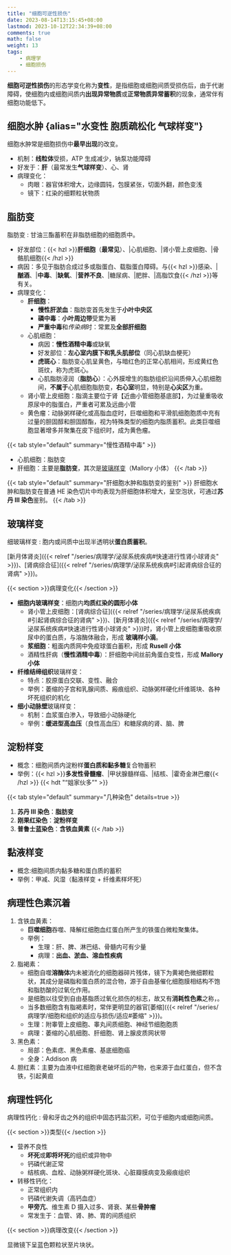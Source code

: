 ```yaml
---
title: "细胞可逆性损伤"
date: 2023-08-14T13:15:45+08:00
lastmod: 2023-10-12T22:34:39+08:00
comments: true
math: false
weight: 13
tags:
    - 病理学
    - 细胞损伤
---
```


**细胞可逆性损伤**的形态学变化称为**变性**，是指细胞或细胞间质受损伤后，由于代谢障碍，使细胞内或细胞间质内**出现异常物质**或**正常物质异常蓄积**的现象，通常伴有细胞功能低下。

<!--more-->

## 细胞水肿 {alias="水变性 胞质疏松化 气球样变"}

细胞水肿常是细胞损伤中**最早出现**的改变。

- 机制：**线粒体**受损，ATP 生成减少，钠泵功能障碍
- 好发于：**肝**（最常发生**气球样变**）、心、肾
- 病理变化：
    - 肉眼：器官体积增大，边缘圆钝，包膜紧张，切面外翻，颜色变浅
    - 镜下：红染的细颗粒状物质

## 脂肪变

脂肪变
: 甘油三酯蓄积在非脂肪细胞的细胞质中。

- 好发部位：{{< hzl >}}**肝细胞**（**最常见**）、|心肌细胞、|肾小管上皮细胞、|骨骼肌细胞{{< /hzl >}}
- 病因：多见于脂肪合成过多或脂蛋白、载脂蛋白障碍。与{{< hzl >}}感染、|**酗酒**、|**中毒**、|**缺氧**、|**营养不良**、|糖尿病、|肥胖、|高脂饮食{{< /hzl >}}等有关。
- 病理变化：
    - **肝细胞**：
        - **慢性肝淤血**：脂肪变首先发生于**小叶中央区**
        - **磷中毒**：**小叶周边带**受累为著
        - **严重中毒**和*传染病*时：常累及**全部肝细胞**
    - 心肌细胞：
        - 病因：**慢性酒精中毒**或缺氧
        - 好发部位：**左心室内膜下和乳头肌部位**（同心肌缺血梗死）
        - **虎斑心**：脂肪变心肌呈黄色，与暗红色的正常心肌相间，形成黄红色斑纹，称为虎斑心。
        - 心肌脂肪浸润（**脂肪心**）：心外膜增生的脂肪组织沿间质伸入心肌细胞间，**不属于**心肌细胞脂肪变，**右心室**明显，特别是**心尖区**为重。
    - 肾小管上皮细胞：脂滴主要位于肾【近曲小管细胞基底部】，为过量重吸收原尿中的脂蛋白，严重者可累及远曲小管
    - 黄色瘤：动脉粥样硬化或高脂血症时，巨噬细胞和平滑肌细胞胞质中充有过量的胆固醇和胆固醇酯，视为特殊类型的细胞内脂质蓄积。此类巨噬细胞显著增多并聚集在皮下组织时，成为黄色瘤。

{{< tab style="default" summary="慢性酒精中毒" >}}
- 心肌细胞：脂肪变
- 肝细胞：主要是**脂肪变**，其次是[玻璃样变](#玻璃样变)（Mallory 小体）
{{< /tab >}}

{{< tab style="default" summary="肝细胞水肿和脂肪变的鉴别" >}}
肝细胞水肿和脂肪变在普通 HE 染色切片中均表现为肝细胞体积增大，呈空泡状，可通过**苏丹 Ⅲ 染色**鉴别。
{{< /tab >}}

## 玻璃样变

细玻璃样变
: 胞内或间质中出现半透明状**蛋白质蓄积**。

[新月体肾炎]({{< relref "/series/病理学/泌尿系统疾病#快速进行性肾小球肾炎" >}})、[肾病综合征]({{< relref "/series/病理学/泌尿系统疾病#引起肾病综合征的肾病" >}})。

{{< section >}}病理变化{{< /section >}}

- **细胞内玻璃样变**：细胞内**均质红染的圆形小体**
    - 肾小管上皮细胞：[肾病综合征]({{< relref "/series/病理学/泌尿系统疾病#引起肾病综合征的肾病" >}})、[新月体肾炎]({{< relref "/series/病理学/泌尿系统疾病#快速进行性肾小球肾炎" >}})时，肾小管上皮细胞重吸收原尿中的蛋白质，与溶酶体融合，形成 **玻璃样小滴**。
    - **浆细胞**：粗面内质网中免疫球蛋白蓄积，形成 **Rusell 小体**
    - 酒精性肝病（**慢性酒精中毒**）：肝细胞中间丝前角蛋白变性，形成 **Mallory 小体**
- **纤维结缔组织**玻璃样变：
    - 特点：胶原蛋白交联、变性、融合
    - 举例：萎缩的子宫和乳腺间质、瘢痕组织、动脉粥样硬化纤维斑块、各种坏死组织的机化
- **细小动脉壁**玻璃样变：
    - 机制：血浆蛋白渗入，导致细小动脉硬化
    - 举例：**缓进型高血压**（良性高血压）和糖尿病的肾、脑、脾

## 淀粉样变

- 概念：细胞间质内淀粉样**蛋白质和黏多糖**复合物蓄积
- 举例：{{< hzl >}}**多发性骨髓瘤**、|甲状腺髓样癌、|结核、|霍奇金淋巴瘤{{< /hzl >}} {{< hdt "“姐家伙多”" >}}

{{< tab style="default" summary="几种染色" details=true >}}
1. **苏丹 Ⅲ 染色**：**脂肪变**
2. **刚果红染色**：**淀粉样变**
3. **普鲁士蓝染色**：**含铁血黄素**
{{< /tab >}}

## 黏液样变

- 概念:细胞间质内黏多糖和蛋白质的蓄积
- 举例：甲减、风湿（黏液样变 + 纤维素样坏死）

## 病理性色素沉着

1. 含铁血黄素：
    - **巨噬细胞**吞噬、降解红细胞血红蛋白所产生的铁蛋白微粒聚集体。
    - 举例：
        - 生理：肝、脾、淋巴结、骨髓内可有少量
        - 病理：**出血、淤血、溶血性疾病**
2. 脂褐素：
    - 细胞自噬**溶酶体**内未被消化的细胞器碎片残体，镜下为黄褐色微细颗粒状，其成分是磷脂和蛋白质的混合物，源于自由基催化细胞膜相结构不饱和脂肪酸的过氧化作用。
    - 是细胞以往受到自由基脂质过氧化损伤的标志，故又有**消耗性色素**之称，。
    - 当多数细胞含有脂褐素时，常伴更明显的器官[萎缩]({{< relref "/series/病理学/细胞和组织的适应与损伤/适应#萎缩" >}})。
    - 生理：附睾管上皮细胞、睾丸间质细胞、神经节细胞胞质
    - 病理：萎缩的心肌细胞、肝细胞、肾上腺皮质网状带
3. 黑色素：
    - 局部：色素痣、黑色素瘤、基底细胞癌
    - 全身：Addison 病
4. 胆红素：主要为血液中红细胞衰老破坏后的产物，也来源于血红蛋白，但不含铁，引起黄疸

## 病理性钙化

病理性钙化
: 骨和牙齿之外的组织中固态钙盐沉积，可位于细胞内或细胞间质。

{{< section >}}类型{{< /section >}}

- 营养不良性
    - **坏死**或**即将坏死**的组织或异物中
    - 钙磷代谢正常
    - 结核病、血栓、动脉粥样硬化斑块、心脏瓣膜病变及瘢痕组织
- 转移性钙化：
    - 正常组织内
    - 钙磷代谢失调（高钙血症）
    - **甲旁亢**、维生素 D 摄入过多、肾衰、某些**骨肿瘤**
    - 常发生于：血管、肾、肺、胃的间质组织

{{< section >}}病理改变{{< /section >}}

显微镜下呈蓝色颗粒状至片块状。

